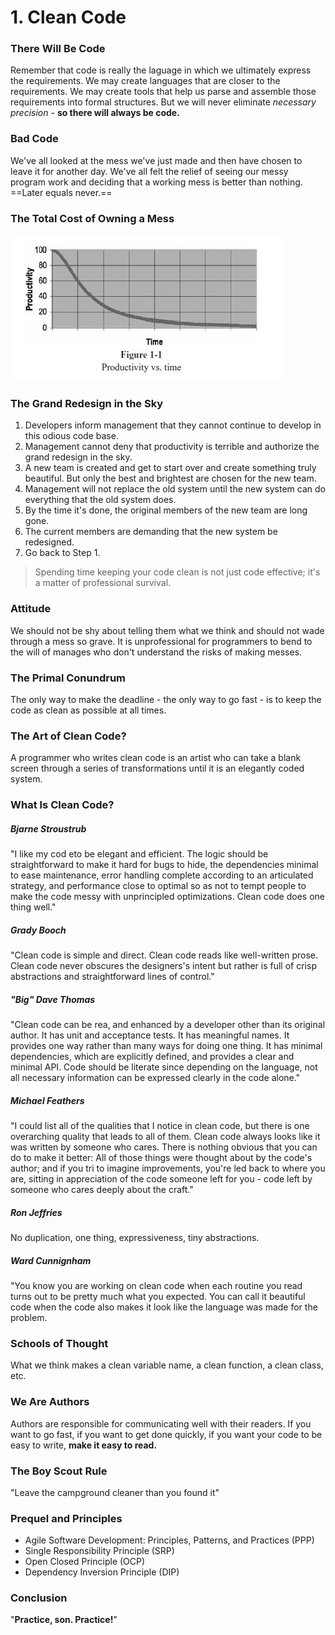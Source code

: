 # 1. Clean Code
### There Will Be Code
Remember that code is really the laguage in which we ultimately express the requirements. We may create languages that are closer to the requirements. We may create tools that help us parse and assemble those requirements into formal structures. But we will never eliminate *necessary precision* - **so there will always be code.**

### Bad Code
We've all looked at the mess we've just made and then have chosen to leave it for another day. We've all felt the relief of seeing our messy program work and deciding that a working mess is better than nothing. ==Later equals never.==

### The Total Cost of Owning a Mess
![](yerim/image/productivity_and_time.jpg)

### The Grand Redesign in the Sky
1. Developers inform management that they cannot continue to develop in this odious code base.
2. Management cannot deny that productivity is terrible and authorize the grand redesign in the sky.
3. A new team is created and get to start over and create something truly beautiful. But only the best and brightest are chosen for the new team.
4. Management will not replace the old system until the new system can do everything that the old system does.
5. By the time it's done, the original members of the new team are long gone.
6. The current members are demanding that the new system be redesigned.
7. Go back to Step 1.

> Spending time keeping your code clean is not just code effective; it's a matter of professional survival.

### Attitude
We should not be shy about telling them what we think and should not wade through a mess so grave. It is unprofessional for programmers to bend to the will of manages who don't understand the risks of making messes.

### The Primal Conundrum
The only way to make the deadline - the only way to go fast - is to keep the code as clean as possible at all times.

### The Art of Clean Code?
A programmer who writes clean code is an artist who can take a blank screen through a series of transformations until it is an elegantly coded system.

### What Is Clean Code?
##### Bjarne Stroustrub
"I like my cod eto be elegant and efficient. The logic should be straightforward to make it hard for bugs to hide, the dependencies minimal to ease maintenance, error handling complete according to an articulated strategy, and performance close to optimal so as not to tempt people to make the code messy with unprincipled optimizations. Clean code does one thing well."

##### Grady Booch
"Clean code is simple and direct. Clean code reads like well-written prose. Clean code never obscures the designers's intent but rather is full of crisp abstractions and straightforward lines of control."

##### "Big" Dave Thomas
"Clean code can be rea, and enhanced by a developer other than its original author. It has unit and acceptance tests. It has meaningful names. It provides one way rather than many ways for doing one thing. It has minimal dependencies, which are explicitly defined, and provides a clear and minimal API. Code should be literate since depending on the language, not all necessary information can be expressed clearly in the code alone."

##### Michael Feathers
"I could list all of the qualities that I notice in clean code, but there is one overarching quality that leads to all of them. Clean code always looks like it was written by someone who cares. There is nothing obvious that you can do to make it better: All of those things were thought about by the code's author; and if you tri to imagine improvements, you're led back to where you are, sitting in appreciation of the code someone left for you - code left by someone who cares deeply about the craft."

##### Ron Jeffries
No duplication, one thing, expressiveness, tiny abstractions.

##### Ward Cunnignham
"You know you are working on clean code when each routine you read turns out to be pretty much what you expected. You can call it beautiful code when the code also makes it look like the language was made for the problem.

### Schools of Thought
What we think makes a clean variable name, a clean function, a clean class, etc.

### We Are Authors
Authors are responsible for communicating well with their readers. If you want to go fast, if you want to get done quickly, if you want your code to be easy to write, **make it easy to read.**

### The Boy Scout Rule
"Leave the campground cleaner than you found it"

### Prequel and Principles
- Agile Software Development: Principles, Patterns, and Practices (PPP)
- Single Responsibility Principle (SRP)
- Open Closed Principle (OCP)
- Dependency Inversion Principle (DIP)

### Conclusion
"**Practice, son. Practice!**"
